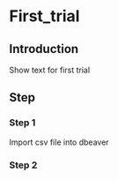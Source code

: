 # First_trial
## Introduction
Show text for first trial
## Step
### Step 1
Import csv file into dbeaver
### Step 2
